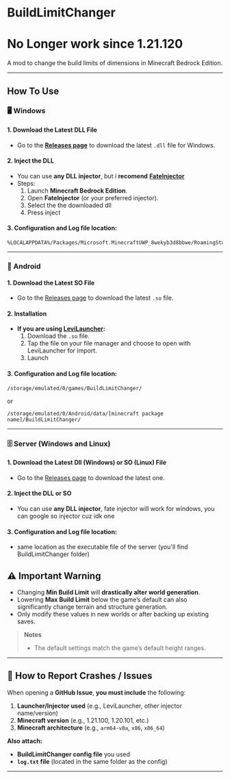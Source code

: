 # BuildLimitChanger
# No Longer work since 1.21.120

A mod to change the build limits of dimensions in Minecraft Bedrock Edition.

---

## How To Use

### 🖥️ Windows

#### 1. Download the Latest DLL File

- Go to the [**Releases page**](https://github.com/Zeuroux/BuildLimitChanger/releases) to download the latest `.dll` file for Windows.

#### 2. Inject the DLL

- You can use **any DLL injector**, but i **recomend**  [**FateInjector**](https://github.com/fligger/FateInjector)
- Steps:
  1. Launch **Minecraft Bedrock Edition**.  
  2. Open **FateInjector** (or your preferred injector).  
  3. Select the the downloaded dll
  4. Press inject

#### 3. Configuration and Log file location:
   ```
   %LOCALAPPDATA%/Packages/Microsoft.MinecraftUWP_8wekyb3d8bbwe/RoamingState/BuildLimitChanger/
   ```
---

### 📱 Android

#### 1. Download the Latest SO File

- Go to the [Releases page](https://github.com/Zeuroux/BuildLimitChanger/releases) to download the latest `.so` file.

#### 2. Installation

- **If you are using [LeviLauncher](https://github.com/LiteLDev/LeviLaunchroid):**
  1. Download the `.so` file.
  2. Tap the file on your file manager and choose to open with LeviLauncher for import.
  3. Launch

#### 3. Configuration and Log file location:
   ```
   /storage/emulated/0/games/BuildLimitChanger/
   ```
   or
   ```
   /storage/emulated/0/Android/data/[minecraft package name]/BuildLimitChanger/
   ```
---

### 🗄️ Server (Windows and Linux)

#### 1. Download the Latest Dll (Windows) or SO (Linux) File

- Go to the [Releases page](https://github.com/Zeuroux/BuildLimitChanger/releases) to download the latest one.

#### 2. Inject the DLL or SO

- You can use **any DLL injector**, fate injector will work for windows, you can google so injector cuz idk one

#### 3. Configuration and Log file location:

- same location as the executable file of the server (you'll find BuildLimitChanger folder)

## ⚠️ Important Warning

- Changing **Min Build Limit** will **drastically alter world generation**.  
- Lowering **Max Build Limit** below the game’s default can also significantly change terrain and structure generation.  
- Only modify these values in new worlds or after backing up existing saves.

> **Notes**
> - The default settings match the game’s default height ranges.

---

## 🐞 How to Report Crashes / Issues

When opening a **GitHub Issue**, **you must include** the following:

1. **Launcher/Injector used** (e.g., LeviLauncher, other injector name/version)  
2. **Minecraft version** (e.g., 1.21.100, 1.20.101, etc.)  
3. **Minecraft architecture** (e.g., `arm64-v8a`, `x86`, `x86_64`)  

**Also attach:**
- **BuildLimitChanger config file** you used  
- **`log.txt` file** (located in the same folder as the config)  

---
